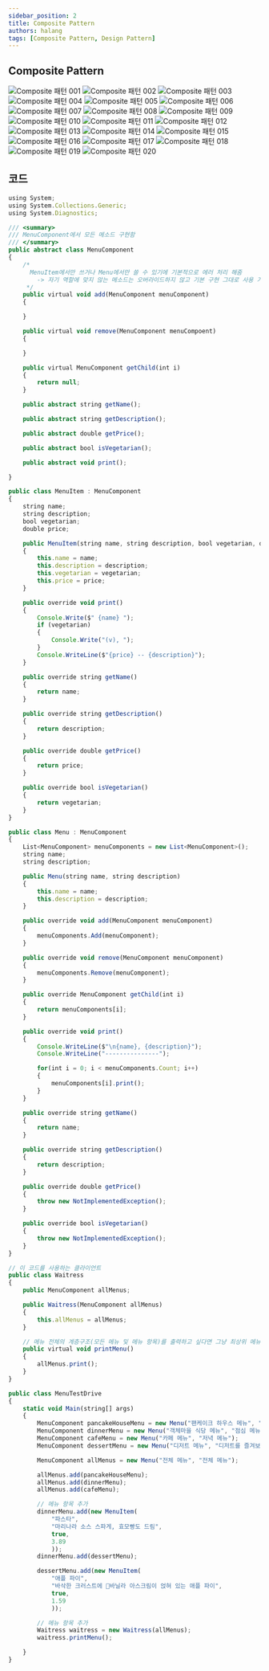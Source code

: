 ```yaml
---
sidebar_position: 2
title: Composite Pattern
authors: halang
tags: [Composite Pattern, Design Pattern]
---
```


## Composite Pattern

![Composite 패턴 001](https://user-images.githubusercontent.com/64428916/197357206-8ea03a8d-2f06-48a9-86e3-2d2cd23acc70.png)
![Composite 패턴 002](https://user-images.githubusercontent.com/64428916/197357211-6b561409-f4d7-4f54-bcff-0bdefcc25088.png)
![Composite 패턴 003](https://user-images.githubusercontent.com/64428916/197357219-d5cdc599-5606-43ac-abd8-d3511f411b27.png)
![Composite 패턴 004](https://user-images.githubusercontent.com/64428916/197357226-eba87d55-9d9b-4426-9a11-27e58351b970.png)
![Composite 패턴 005](https://user-images.githubusercontent.com/64428916/197357228-a1a1d84a-aa5e-4b77-a798-32a11b4f4e7a.png)
![Composite 패턴 006](https://user-images.githubusercontent.com/64428916/197357230-56912d88-3681-4ae8-9eca-e1c6d1d39964.png)
![Composite 패턴 007](https://user-images.githubusercontent.com/64428916/197357233-f626f18c-8384-475d-ac35-0c2ddabd6c57.png)
![Composite 패턴 008](https://user-images.githubusercontent.com/64428916/197357236-2ef8450f-40ba-43b3-8593-5fae18ce790d.png)
![Composite 패턴 009](https://user-images.githubusercontent.com/64428916/197357240-6918796e-7412-4c0c-ae6d-113011a6e2df.png)
![Composite 패턴 010](https://user-images.githubusercontent.com/64428916/197357248-691adba5-5ed9-4841-b35c-e93d5e74a03d.png)
![Composite 패턴 011](https://user-images.githubusercontent.com/64428916/197357251-9dab7093-068d-4b6d-a0c9-de58062cfd2d.png)
![Composite 패턴 012](https://user-images.githubusercontent.com/64428916/197357255-f64ce9be-f750-4b8f-bb90-6087c23d5fdb.png)
![Composite 패턴 013](https://user-images.githubusercontent.com/64428916/197357257-a7f87111-5be7-45a4-b2c1-b35006204a09.png)
![Composite 패턴 014](https://user-images.githubusercontent.com/64428916/197357259-fbd7d4f9-f081-4209-b5c2-11adf0140335.png)
![Composite 패턴 015](https://user-images.githubusercontent.com/64428916/197357262-268cbf29-2349-40f3-ae9e-fc2a9aa6d161.png)
![Composite 패턴 016](https://user-images.githubusercontent.com/64428916/197357264-7077f096-ad45-45e9-a310-2ad4e3e93325.png)
![Composite 패턴 017](https://user-images.githubusercontent.com/64428916/197357267-dbabeb3c-7a57-413d-bb29-03d4bd550391.png)
![Composite 패턴 018](https://user-images.githubusercontent.com/64428916/197357268-9af1a365-c3d8-42ef-8145-b75469a12b65.png)
![Composite 패턴 019](https://user-images.githubusercontent.com/64428916/197357272-e50ac694-6dd4-43b6-80b5-037f655f2daf.png)
![Composite 패턴 020](https://user-images.githubusercontent.com/64428916/197357274-d9c21d92-fd0b-449a-9887-7f0e82f9410b.png)

## 코드

```typescript
using System;
using System.Collections.Generic;
using System.Diagnostics;

/// <summary>
/// MenuComponent에서 모든 메소드 구현함
/// </summary>
public abstract class MenuComponent
{
    /*
      MenuItem에서만 쓰거나 Menu에서만 쓸 수 있기에 기본적으로 에러 처리 해줌
        -> 자기 역할에 맞지 않는 메소드는 오버라이드하지 않고 기본 구현 그대로 사용 가능
     */
    public virtual void add(MenuComponent menuComponent)
    {

    }

    public virtual void remove(MenuComponent menuCompoent)
    {

    }

    public virtual MenuComponent getChild(int i)
    {
        return null;
    }

    public abstract string getName();

    public abstract string getDescription();

    public abstract double getPrice();

    public abstract bool isVegetarian();

    public abstract void print();

}

public class MenuItem : MenuComponent
{
    string name;
    string description;
    bool vegetarian;
    double price;

    public MenuItem(string name, string description, bool vegetarian, double price)
    {
        this.name = name;
        this.description = description;
        this.vegetarian = vegetarian;
        this.price = price;
    }

    public override void print()
    {
        Console.Write($" {name} ");
        if (vegetarian)
        {
            Console.Write("(v), ");
        }
        Console.WriteLine($"{price} -- {description}");
    }

    public override string getName()
    {
        return name;
    }

    public override string getDescription()
    {
        return description;
    }

    public override double getPrice()
    {
        return price;
    }

    public override bool isVegetarian()
    {
        return vegetarian;
    }
}

public class Menu : MenuComponent
{
    List<MenuComponent> menuComponents = new List<MenuComponent>();
    string name;
    string description;

    public Menu(string name, string description)
    {
        this.name = name;
        this.description = description;
    }

    public override void add(MenuComponent menuComponent)
    {
        menuComponents.Add(menuComponent);
    }

    public override void remove(MenuComponent menuComponent)
    {
        menuComponents.Remove(menuComponent);
    }

    public override MenuComponent getChild(int i)
    {
        return menuComponents[i];
    }

    public override void print()
    {
        Console.WriteLine($"\n{name}, {description}");
        Console.WriteLine("---------------");

        for(int i = 0; i < menuComponents.Count; i++)
        {
            menuComponents[i].print();
        }
    }

    public override string getName()
    {
        return name;
    }

    public override string getDescription()
    {
        return description;
    }

    public override double getPrice()
    {
        throw new NotImplementedException();
    }

    public override bool isVegetarian()
    {
        throw new NotImplementedException();
    }
}

// 이 코드를 사용하는 클라이언트
public class Waitress
{
    public MenuComponent allMenus;

    public Waitress(MenuComponent allMenus)
    {
        this.allMenus = allMenus;
    }

    // 메뉴 전체의 계층구조(모든 메뉴 및 메뉴 항목)를 출력하고 싶다면 그냥 최상위 메뉴의 print() 메소드만 호출하면 됨
    public virtual void printMenu()
    {
        allMenus.print();
    }
}

public class MenuTestDrive
{
    static void Main(string[] args)
    {
        MenuComponent pancakeHouseMenu = new Menu("팬케이크 하우스 메뉴", "아침 메뉴");
        MenuComponent dinnerMenu = new Menu("객체마을 식당 메뉴", "점심 메뉴");
        MenuComponent cafeMenu = new Menu("카페 메뉴", "저녁 메뉴");
        MenuComponent dessertMenu = new Menu("디저트 메뉴", "디저트를 즐겨보세요.");

        MenuComponent allMenus = new Menu("전체 메뉴", "전체 메뉴");

        allMenus.add(pancakeHouseMenu);
        allMenus.add(dinnerMenu);
        allMenus.add(cafeMenu);

        // 메뉴 항목 추가
        dinnerMenu.add(new MenuItem(
            "파스타",
            "마리나라 소스 스파게, 효모빵도 드림",
            true,
            3.89
            ));
        dinnerMenu.add(dessertMenu);

        dessertMenu.add(new MenuItem(
            "애플 파이",
            "바삭한 크러스트에 바닐라 아스크림이 얹혀 있는 애플 파이",
            true,
            1.59
            ));

        // 메뉴 항목 추가
        Waitress waitress = new Waitress(allMenus);
        waitress.printMenu();

    }
}

```
